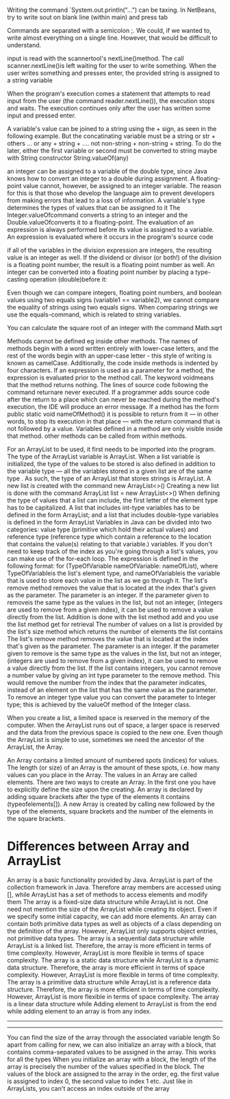 Writing the command `System.out.println("...") can be taxing. In NetBeans, try to write sout on blank line (within main) and press tab

Commands are separated with a semicolon ;. We could, if we wanted to, write almost everything on a single line. However, that would be difficult to understand.

input is read with the scannertool's nextLine()method. The call scanner.nextLine()is left waiting for the user to write something. When the user writes something and presses enter, the provided string is assigned to a string variable

When the program's execution comes a statement that attempts to read input from the user (the command reader.nextLine()), the execution stops and waits. The execution continues only after the user has written some input and pressed enter.

A variable's value can be joined to a string using the + sign, as seen in the following example. But the concatinating variable must be a string or str + others ... or any + string + .... not non-string + non-string + string. To do the later, either the first variable or second must be converted to string maybe with String constructor String.valueOf(any)

an integer can be assigned to a variable of the double type, since Java knows how to convert an integer to a double during assignment.
A floating-point value cannot, however, be assigned to an integer variable. The reason for this is that those who develop the language aim to prevent developers from making errors that lead to a loss of information.
A variable's type determines the types of values that can be assigned to it
The Integer.valueOfcommand converts a string to an integer and the Double.valueOfconverts it to a floating-point.
The evaluation of an expression is always performed before its value is assigned to a variable.
An expression is evaluated where it occurs in the program's source code

if all of the variables in the division expression are integers, the resulting value is an integer as well.
If the dividend or divisor (or both!) of the division is a floating point number, the result is a floating point number as well.
An integer can be converted into a floating point number by placing a type-casting operation (double)before it:

Even though we can compare integers, floating point numbers, and boolean values using two equals signs (variable1 == variable2), we cannot compare the equality of strings using two equals signs.
When comparing strings we use the equals-command, which is related to string variables.

You can calculate the square root of an integer with the command Math.sqrt

Methods cannot be defined eg inside other methods.
The names of methods begin with a word written entirely with lower-case letters, and the rest of the words begin with an upper-case letter - this style of writing is known as camelCase. Additionally, the code inside methods is indented by four characters.
If an expression is used as a parameter for a method, the expression is evaluated prior to the method call.
The keyword voidmeans that the method returns nothing.
The lines of source code following the command returnare never executed. If a programmer adds source code after the return to a place which can never be reached during the method's execution, the IDE will produce an error message.
If a method has the form public static void nameOfMethod() it is possible to return from it — in other words, to stop its execution in that place — with the return command that is not followed by a value.
Variables defined in a method are only visible inside that method. other methods can be called from within methods.

For an ArrayList to be used, it first needs to be imported into the program. The type of the ArrayList variable is ArrayList. When a list variable is initialized, the type of the values to be stored is also defined in addition to the variable type — all the variables stored in a given list are of the same type . As such, the type of an ArrayList that stores strings is ArrayList<String>. A new list is created with the command new ArrayList<>()
Creating a new list is done with the command ArrayList<Type> list = new ArrayList<>()
When defining the type of values that a list can include, the first letter of the element type has to be capitalized. A list that includes int-type variables has to be defined in the form ArrayList<Integer>; and a list that includes double-type variables is defined in the form ArrayList<Double>
Variables in Java can be divided into two categories: value type (primitive which hold their actual values) and reference type (reference type which contain a reference to the location that contains the value(s) relating to that variable.) variables.
If you don't need to keep track of the index as you're going through a list's values, you can make use of the for-each loop.
The expression is defined in the following format: for (TypeOfVariable nameOfVariable: nameOfList), where TypeOfVariableis the list's element type, and nameOfVariableis the variable that is used to store each value in the list as we go through it.
The list's remove method removes the value that is located at the index that's given as the parameter. The parameter is an integer.
If the parameter given to removeis the same type as the values in the list, but not an integer, (integers are used to remove from a given index), it can be used to remove a value directly from the list.
Addition is done with the list method add and you use the list method get for retrieval
The number of values on a list is provided by the list's size method which returns the number of elements the list contains
The list's remove method removes the value that is located at the index that's given as the parameter. The parameter is an integer.
If the parameter given to remove is the same type as the values in the list, but not an integer, (integers are used to remove from a given index), it can be used to remove a value directly from the list.
If the list contains integers, you cannot remove a number value by giving an int type parameter to the remove method. This would remove the number from the index that the parameter indicates, instead of an element on the list that has the same value as the parameter. To remove an integer type value you can convert the parameter to Integer type; this is achieved by the valueOf method of the Integer class.

When you create a list, a limited space is reserved in the memory of the computer. When the ArrayList runs out of space, a larger space is reserved and the data from the previous space is copied to the new one.
Even though the ArrayList is simple to use, sometimes we need the ancestor of the ArrayList, the Array.

An Array contains a limited amount of numbered spots (indices) for values. The length (or size) of an Array is the amount of these spots, i.e. how many values can you place in the Array. The values in an Array are called elements.
There are two ways to create an Array. In the first one you have to explicitly define the size upon the creating.
An array is declared by adding square brackets after the type of the elements it contains (typeofelements[]). A new Array is created by calling new followed by the type of the elements, square brackets and the number of the elements in the square brackets.
 # Differences between Array and ArrayList
An array is a basic functionality provided by Java. ArrayList is part of the collection framework in Java. Therefore array members are accessed using [], while ArrayList has a set of methods to access elements and modify them
The array is a fixed-size data structure while ArrayList is not. One need not mention the size of the ArrayList while creating its object. Even if we specify some initial capacity, we can add more elements.
An array can contain both primitive data types as well as objects of a class depending on the definition of the array. However, ArrayList only supports object entries, not primitive data types.
The array is a sequential data structure while ArrayList is a linked list. Therefore, the array is more efficient in terms of time complexity. However, ArrayList is more flexible in terms of space complexity.
The array is a static data structure while ArrayList is a dynamic data structure. Therefore, the array is more efficient in terms of space complexity. However, ArrayList is more flexible in terms of time complexity.
The array is a primitive data structure while ArrayList is a reference data structure. Therefore, the array is more efficient in terms of time complexity. However, ArrayList is more flexible in terms of space complexity.
The array is a linear data structure while
Adding element to ArrayList is from the end while adding element to an array is from any index. 
_______________________________________________________________________________________________________
_______________________________________________________________________________________________________

You can find the size of the array through the associated variable length
So apart from calling for new, we can also initialize an array with a block, that contains comma-separated values to be assigned in the array. This works for all the types
When you initialize an array with a block, the length of the array is precisely the number of the values specified in the block. The values of the block are assigned to the array in the order, eg. the first value is assigned to index 0, the second value to index 1 etc.
Just like in ArrayLists, you can't access an index outside of the array